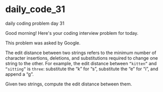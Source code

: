 # daily_code_31
daily coding problem day 31

Good morning! Here's your coding interview problem for today.

This problem was asked by Google.

The edit distance between two strings refers to the minimum number of character insertions,
deletions, and substitutions required to change one string to the other. For example, the edit distance between 
```“kitten”``` and ```“sitting”``` is ```three```: 
substitute the “k” for “s”, substitute the “e” for “i”, and append a “g”.

Given two strings, compute the edit distance between them.
